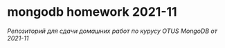 # mongodb homework 2021-11

*Репозиторий для сдачи домашних работ по курусу OTUS MongoDB от 2021-11*
